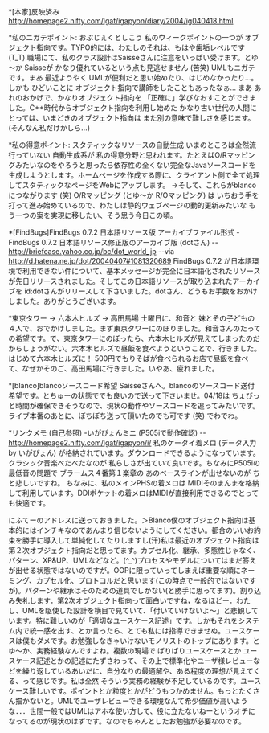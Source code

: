 *[本家]反映済み
http://homepage2.nifty.com/igat/igapyon/diary/2004/ig040418.html

*私のニガテポイント: おぶじぇくとしこう
私のウィークポイントの一つが オブジェクト指向です。TYPO的には、わたしのそれは、もはや歯垢レベルです (T_T)
職場にて、私のクラス設計はSaisseさんに注意をいっぱい受けます。とゆ～か Saisseが かなり優れているという点も見逃せません (苦笑) UMLもニガテです。まあ 最近ようやく UMLが便利だと思い始めたり、はじめなかったり…。しかも ひどいことに オブジェクト指向で講師をしたこともあったなぁ… まあ あれのおかげで、かなりオブジェクト指向を 「正確に」学びなおすことができました。C++時代からオブジェクト指向を利用し始めた かなり古い世代の人間にとっては、いまどきのオブジェクト指向は また別の意味で難しさを感じます。(そんなん私だけかしら…)

*私の得意ポイント: スタティックなリソースの自動生成
いまのところは全然流行っていない 自動生成系が 私の得意分野と思われます。たとえばO/Rマッピングみたいなのをやろうと思ったら依存性の全くない完全なJavaソースコードを生成しようとします。ホームページを作成する際に、クライアント側で全て処理してスタティックなページをWebにアップします。
→そして、これらがblancoにつながります (笑)
O/Rマッピング (とゆ～か R/Oマッピング) は いちおう手を打って進み始めているので、わたしは静的ウェブページの動的更新みたいな もう一つの案を実現に移したい、そう思う今日この頃。

*[FindBugs]FindBugs 0.7.2 日本語リソース版 アーカイブファイル形式
-FindBugs 0.7.2 日本語リソース修正版のアーカイブ版 (dotさん)
--http://briefcase.yahoo.co.jp/bc/dot_world_jp
--via http://d.hatena.ne.jp/dot/20040407#1081320689
FindBugs 0.7.2 が日本語環境で利用できない件について、基本メッセージが完全に日本語化されたリソースが先日リリースされました。そしてこの日本語リソースが取り込まれたアーカイブを id:dotさんがリリースして下さいました。dotさん、どうもお手数をおかけしました。ありがとうございます。

*東京タワー → 六本木ヒルズ → 高田馬場
土曜日に、和音と 妹とその子どもの４人で、おでかけしました。まず東京タワーにのぼりました。和音さんのたっての希望です。で、東京タワーにのぼったら、六本木ヒルズが見えてしまったのだからしょうがない。六本木ヒルズで昼飯を食べようということで、行きました。はじめて六本木ヒルズに！ 500円でもりそばが食べられるお店で昼飯を食べて、なぜかそのご、高田馬場に行きました。いやあ、疲れました。

*[blanco]blancoソースコード希望
Saisseさんへ。blancoのソースコード送付希望です。とちゅーの状態ででも良いので送って下さいませ。04/18は ちょびっと時間が確保できそうなので、現状の動作やソースコードを追ってみたいです。ライブ本番のあとに、ぼちぼち送って頂いたのでも可です (笑) でわでわ。

*リンクメモ (自己参照)
-いがぴょんミニ (P505iで動作確認)
--http://homepage2.nifty.com/igat/igapyon/i/
私のケータイ着メロ (データ入力 by いがぴょん) が格納されています。ダウンロードできるようになっています。クラシック音楽べたべたなのが 私らしさが出ていて良いです。ちなみにP505iの最低音の問題で ブラームス４番第１楽章の あのベースラインが出せないのが ちと悲しいですね。
ちなみに、私のメインPHSの着メロは MIDIそのまんまを格納して利用しています。DDIポケットの着メロはMIDIが直接利用できるのでとっても快適です。

にふてーのアドレスに送っておきました。＞Blanco僕のオブジェクト指向は基本的にはインチキなのであんまり信じないようにしてください。都合のいいお約束を勝手に導入して単純化してたりしますし(汗)私は最近のオブジェクト指向は第２次オブジェクト指向だと思ってます。カプセル化、継承、多態性じゃなく、パターン、XP&UP、UMLなどなど。(^_^)プロセスやモデルについてはまだ答えが出せる状態ではないのですが。OOPに限っていってしまえば重要な順にネーミング、カプセル化、プロトコルだと思います(この時点で一般的ではないですが)。パターンや継承はそのための道具でしかない(と勝手に思ってます)。割り込み失礼します．第2次オブジェクト指向って面白いですね，なるほどー．わたし、UMLを駆使した設計を横目で見ていて、「付いていけないよ～」と悲観しています。特に難しいのが「適切なユースケース記述」です。しかもそれをシステム内で統一感を出す、とか言ったら、とても私には指導できませぬ。ユースケースは僕もダメです。お勉強しなきゃいけないモノリストのトップにあります。とゆ～か、実務経験なんですよね。複数の現場で ばりばりユースケースとか ユースケース記述とかの記述にたずさわって、その上で標準化やユーザ様レビューなどを繰り返しているあいだに、自分なりの最適解や、ある程度の理想が見えてくる、って感じです。私は全然 そういう実務の経験が不足しているのです。ユースケース難しいです。ポイントとか粒度とかがどうもつかめません。もっとたくさん描かないと。UMLでユーザレビューできる環境なんて希少価値が高いような．．．世間一般ではUMLはアホな使い方して、役に立たないねーというオチになってるのが現状のはずです。なのでちゃんとしたお勉強が必要なのです。
